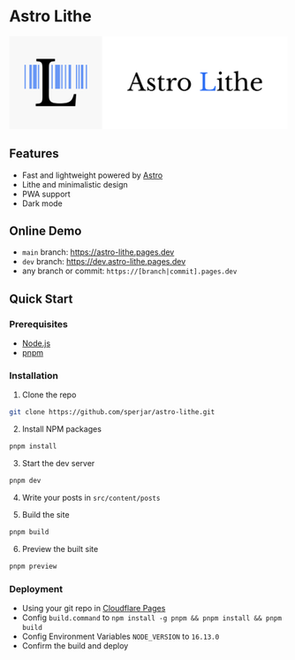 # Astro Lithe

![Astro Lithe Header](/public/header.svg)

## Features

- Fast and lightweight powered by [Astro](https://astro.build)
- Lithe and minimalistic design
- PWA support
- Dark mode

## Online Demo

- `main` branch: <https://astro-lithe.pages.dev>
- `dev` branch: <https://dev.astro-lithe.pages.dev>
- any branch or commit: `https://[branch|commit].pages.dev`

## Quick Start

### Prerequisites

- [Node.js](https://nodejs.org/en/)
- [pnpm](https://pnpm.io/)

### Installation

1. Clone the repo

```sh
git clone https://github.com/sperjar/astro-lithe.git
```
2. Install NPM packages

```sh
pnpm install
```

3. Start the dev server

```sh
pnpm dev
```

4. Write your posts in `src/content/posts`

5. Build the site

```sh
pnpm build
```

6. Preview the built site

```sh
pnpm preview
```

### Deployment

- Using your git repo in [Cloudflare Pages](https://pages.cloudflare.com)
- Config `build.command` to `npm install -g pnpm && pnpm install && pnpm build`
- Config Environment Variables `NODE_VERSION` to `16.13.0`
- Confirm the build and deploy

